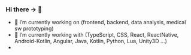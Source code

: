 ### Hi there -> 👀

- 🔭 I’m currently working on (frontend, backend, data analysis, medical sw prototyping)
- 🌲 I’m currently working with (TypeScript, CSS, React, ReactNative, Android-Kotlin, Angular, Java, Kotlin, Python, Lua, Unity3D ...)
- 

<!--
**radim-kliment/radim-kliment** is a ✨ _special_ ✨ repository because its `README.md` (this file) appears on your GitHub profile.

Here are some ideas to get you started:

- 🔭 I’m currently working on ...
- 🌱 I’m currently learning ...
- 👯 I’m looking to collaborate on ...
- 🤔 I’m looking for help with ...
- 💬 Ask me about ...
- 📫 How to reach me: ...
- 😄 Pronouns: ...
- ⚡ Fun fact: ...
-->

